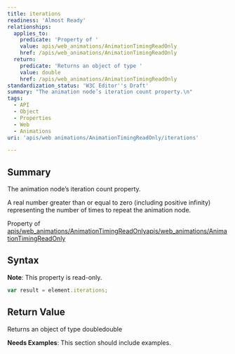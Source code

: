 ```yaml
---
title: iterations
readiness: 'Almost Ready'
relationships:
  applies_to:
    predicate: 'Property of '
    value: apis/web_animations/AnimationTimingReadOnly
    href: /apis/web_animations/AnimationTimingReadOnly
  return:
    predicate: 'Returns an object of type '
    value: double
    href: /apis/web_animations/AnimationTimingReadOnly
standardization_status: 'W3C Editor''s Draft'
summary: "The animation node’s iteration count property.\n"
tags:
  - API
  - Object
  - Properties
  - Web
  - Animations
uri: 'apis/web animations/AnimationTimingReadOnly/iterations'

---
```

## Summary

The animation node’s iteration count property.

A real number greater than or equal to zero (including positive infinity) representing the number of times to repeat the animation node.

Property of [apis/web\_animations/AnimationTimingReadOnly](/apis/web_animations/AnimationTimingReadOnly)[apis/web\_animations/AnimationTimingReadOnly](/apis/web_animations/AnimationTimingReadOnly)

## Syntax

**Note**: This property is read-only.

``` js
var result = element.iterations;
```

## Return Value

Returns an object of type doubledouble

**Needs Examples**: This section should include examples.

